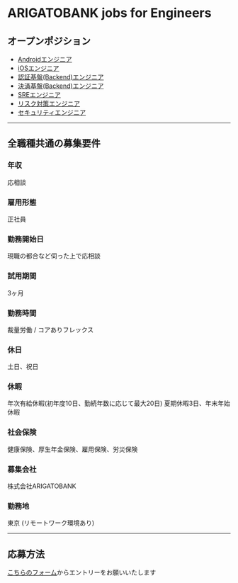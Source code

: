 # ARIGATOBANK jobs for Engineers

## オープンポジション
* [Androidエンジニア](./position/Android.md)
* [iOSエンジニア](./position/iOS.md)
* [認証基盤(Backend)エンジニア](./position/Auth.md)
* [決済基盤(Backend)エンジニア](./position/PaymentBackend.md)
* [SREエンジニア](./position/SRE.md)
* [リスク対策エンジニア](./position/Monitoring.md)
* [セキュリティエンジニア](./position/Security.md)

---

## 全職種共通の募集要件

### 年収
応相談

### 雇用形態
正社員

### 勤務開始日
現職の都合など伺った上で応相談

### 試用期間
3ヶ月

### 勤務時間
裁量労働 / コアありフレックス

### 休日
土日、祝日

### 休暇
年次有給休暇(初年度10日、勤続年数に応じて最大20日) 夏期休暇3日、年末年始休暇

### 社会保険
健康保険、厚生年金保険、雇用保険、労災保険

### 募集会社
株式会社ARIGATOBANK

### 勤務地
東京 (リモートワーク環境あり)

---

## 応募方法
[こちらのフォーム](https://docs.google.com/forms/d/e/1FAIpQLSeXJAIsR_xrPZnGT6VW1wNNRThFlobedKCAiS22VupIZGm98w/viewform)からエントリーをお願いいたします

